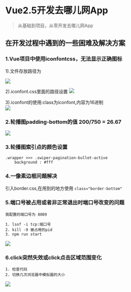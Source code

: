 # Vue2.5开发去哪儿网App

> 从基础到项目，从零开发去哪儿网App

## 在开发过程中遇到的一些困难及解决方案

### 1.Vue项目中使用iconfontcss，无法显示正确图标

1).文件存放路径为
  
![](http://oriq21dog.bkt.clouddn.com/bloc/2018-05-30-QQ20180530-153237.png)  

2).iconfont.css里面的路径设置
![](http://oriq21dog.bkt.clouddn.com/bloc/2018-05-30-QQ20180530-153358.png)

3).iconfont的使用:class为iconfont,内容为16进制  
![](http://oriq21dog.bkt.clouddn.com/bloc/2018-05-30-QQ20180530-153547.png)

### 2.轮播图padding-bottom的值 200/750 = 26.67

![](http://oriq21dog.bkt.clouddn.com/bloc/2018-05-30-QQ20180530-163433.png)

### 3.轮播图索引点的颜色设置 
 
```
.wrapper >>> .swiper-pagination-bullet-active
    background : #fff
```
### 4.一像素边框问题解决

引入border.css,在用到的地方使用 `class="border-bottom"`

### 5.端口号被占用或者非正常退出时端口号改变的问题

```
我配置的端口号为 8089

1. lsof -i tcp:端口号
2. kill -9 被占用的pid
3. npm run start

```
![](http://oriq21dog.bkt.clouddn.com/bloc/2018-06-01-QQ20180601-093059.png)

### 6.click突然失效或click点击区域范围变化
```
1. 检查代码  
2. 切换几次浏览器中模拟器的大小
```
![](http://oriq21dog.bkt.clouddn.com/bloc/2018-06-03-QQ20180604-071041%402x.png)
